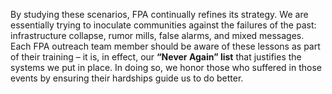 By studying these scenarios, FPA continually refines its strategy. We are essentially trying to inoculate communities against the failures of the past: infrastructure collapse, rumor mills, false alarms, and mixed messages. Each FPA outreach team member should be aware of these lessons as part of their training – it is, in effect, our **“Never Again” list** that justifies the systems we put in place. In doing so, we honor those who suffered in those events by ensuring their hardships guide us to do better.
